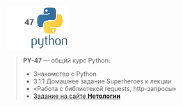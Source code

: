 ![Python logo](/python_logo.png)
> **PY-47** — общий курс Python: 
> *    Знакомство с Python
> *    3.1.1 Домашнее задание Superheroes к лекции
> *    «Работа с библиотекой requests, http-запросы»
> *    [Задание на сайте **Нетологии**](https://github.com/netology-code/py-homeworks-basic/tree/new_oop/9.http.requests)
